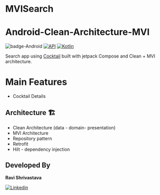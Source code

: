 # MVISearch
# Android-Clean-Architecture-MVI
![badge-Android](https://img.shields.io/badge/Platform-Android-brightgreen)
[![API](https://img.shields.io/badge/API-21%2B-brightgreen.svg?style=flat)](https://android-arsenal.com/api?level=21)
[![Kotlin](https://img.shields.io/badge/Kotlin-1.9.20-blue.svg?style=flat&logo=kotlin)](https://kotlinlang.org)

Search app using [Cocktail](www.thecocktaildb.com/api/json/v1/1/search.php?s=margarita) built with jetpack Compose and Clean + MVI architecture.<br>

# Main Features
- Cocktail Details

## Architecture 🏗️
- Clean Architecture (data - domain- presentation)
- MVI Architecture
- Repository pattern
- Retrofit
- Hilt - dependency injection

## Developed By

**Ravi Shrivastava**

[![Linkedin](https://img.shields.io/badge/-linkedin-grey?logo=linkedin)](https://https://www.linkedin.com/in/ravi-shrivastava-13015221/)
